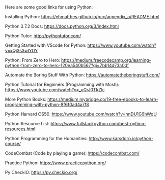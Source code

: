 
Here are some good links for using Python:

Installing Python:
https://ehmatthes.github.io/pcc/appendix_a/README.html

Python 3.7.2 Docs:
https://docs.python.org/3/index.html

Python Tutor:
http://pythontutor.com/

Getting Started with VScode for Python:
https://www.youtube.com/watch?v=xQj3s3wIYDY

Python: From Zero to Hero:
https://medium.freecodecamp.org/learning-python-from-zero-to-hero-120ea540b567?gi=7bb14d73a0df

Automate the Boring Stuff With Python:
https://automatetheboringstuff.com/

Python Tutorial for Beginners (Programming with Mosh):
https://www.youtube.com/watch?v=_uQrJ0TkZlc

More Python Books: 
https://medium.mybridge.co/19-free-ebooks-to-learn-programming-with-python-8f6f0ad4a7f8

Python Harvard CS50:
https://www.youtube.com/watch?v=hnDU1G9hWqU

Python Resource List:
https://www.fullstackpython.com/best-python-resources.html

Python Programming for the Humanities: 
http://www.karsdorp.io/python-course/

CodeCombat (Code by playing a game):
https://codecombat.com/

Practice Python:
https://www.practicepython.org/

Py CheckiO:
https://py.checkio.org/

